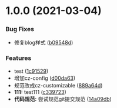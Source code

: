 # 1.0.0 (2021-03-04)


### Bug Fixes

* 修复blog样式 ([b09548d](https://github.com/budiga/l-b/commit/b09548d8c930d096479d0395ef9022ca76290da0))


### Features

* test ([1c91529](https://github.com/budiga/l-b/commit/1c91529f33372fd5283f6f629ab147bb8c52bc40))
* 增加cz-config ([d00da63](https://github.com/budiga/l-b/commit/d00da631ffc3a0ad1b993b1eb37b77526e5217c1))
* 规范改成cz-customizable ([889a64d](https://github.com/budiga/l-b/commit/889a64d5a536b75b41863916d41420158ae56047))
* **111:** test111 ([c339723](https://github.com/budiga/l-b/commit/c339723683aa94ae2edccaf9588a454d9dcc6e49))
* **代码规范:** 尝试规范git提交规范 ([14a09db](https://github.com/budiga/l-b/commit/14a09db5f5c386e540902d9f4314190068def08a))



